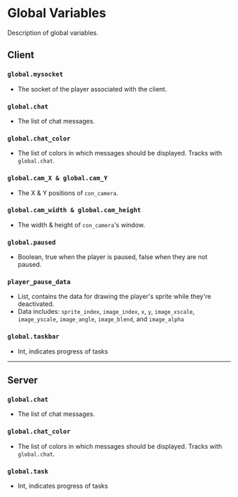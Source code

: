 # Global Variables
Description of global variables.

## Client

### `global.mysocket`
* The socket of the player associated with the client.

### `global.chat`
* The list of chat messages.

### `global.chat_color`
* The list of colors in which messages should be displayed. Tracks with `global.chat`.

### `global.cam_X & global.cam_Y`
* The X & Y positions of `con_camera`.

### `global.cam_width & global.cam_height`
* The width & height of `con_camera`'s window.

### `global.paused`
* Boolean, true when the player is paused, false when they are not paused.

### `player_pause_data`
* List, contains the data for drawing the player's sprite while they're deactivated.
* Data includes: `sprite_index`, `image_index`, `x`, `y`, `image_xscale`, `image_yscale`, `image_angle`, `image_blend`, and `image_alpha`

### `global.taskbar`
* Int, indicates progress of tasks

---

## Server

### `global.chat`
* The list of chat messages.

### `global.chat_color`
* The list of colors in which messages should be displayed. Tracks with `global.chat`.

### `global.task`
* Int, indicates progress of tasks